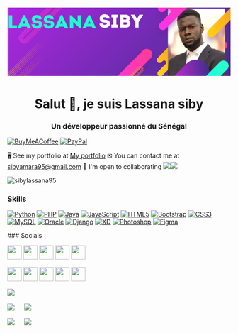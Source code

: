 
# ![sibylassana95](https://github.com/sibylassana95/sibylassana95/blob/main/baniere.png)
<h1 align="center">Salut 👋, je suis Lassana siby</h1>
<h3 align="center">Un développeur passionné du Sénégal</h3>


  [![BuyMeACoffee](https://img.shields.io/badge/Buy%20Me%20a%20Coffee-ffdd00?style=for-the-badge&logo=buy-me-a-coffee&logoColor=black)](https://www.buymeacoffee.com/sibyamara9M)
  [![PayPal](https://img.shields.io/badge/PayPal-00457C?style=for-the-badge&logo=paypal&logoColor=white)](https://paypal.me/sibylassana) 
  
 🖥️  See my portfolio at [My portfolio](https://sibylassana.com/) ✉ 
 You can contact me at [sibyamara95@gmail.com](mailto:sibyamara95@gmail.com) 
  🤝  I'm open to collaborating 
<a href="https://www.github.com/sibylassana95" target="_blank" rel="noreferrer"><img src="https://img.shields.io/github/followers/sibylassana95?logo=github&style=for-the-badge&color=0891b2&labelColor=1c1917" /></a><a href="https://www.twitter.com/sibyog13" target="_blank" rel="noreferrer"><img src="https://img.shields.io/twitter/follow/sibyog13?logo=twitter&style=for-the-badge&color=0891b2&labelColor=1c1917" /></a> <p rel="noreferrer"> <img src="https://komarev.com/ghpvc/?username=sibylassana95&label=Profile%20views&color=0e75b6&style=flat" alt="sibylassana95" /> </p>
### Skills  

<p align="left"> <a href="https://www.python.org/" target="_blank" rel="noreferrer"><img src="https://raw.githubusercontent.com/danielcranney/readme-generator/main/public/icons/skills/python-colored.svg" width="36" height="36" alt="Python" /></a>
<a href="https://www.php.net/" target="_blank" rel="noreferrer"><img src="https://raw.githubusercontent.com/danielcranney/readme-generator/main/public/icons/skills/php-colored.svg" width="36" height="36" alt="PHP" /></a> <a href="https://www.oracle.com/java/" target="_blank" rel="noreferrer"><img src="https://raw.githubusercontent.com/danielcranney/readme-generator/main/public/icons/skills/java-colored.svg" width="36" height="36" alt="Java" /></a> <a href="https://developer.mozilla.org/en-US/docs/Web/JavaScript" target="_blank" rel="noreferrer"><img src="https://raw.githubusercontent.com/danielcranney/readme-generator/main/public/icons/skills/javascript-colored.svg" width="36" height="36" alt="JavaScript" /></a> <a href="https://developer.mozilla.org/en-US/docs/Glossary/HTML5" target="_blank" rel="noreferrer"><img src="https://raw.githubusercontent.com/danielcranney/readme-generator/main/public/icons/skills/html5-colored.svg" width="36" height="36" alt="HTML5" /></a> <a href="https://getbootstrap.com/" target="_blank" rel="noreferrer"><img src="https://raw.githubusercontent.com/danielcranney/readme-generator/main/public/icons/skills/bootstrap-colored.svg" width="36" height="36" alt="Bootstrap" /></a> <a href="https://www.w3.org/TR/CSS/#css" target="_blank" rel="noreferrer"><img src="https://raw.githubusercontent.com/danielcranney/readme-generator/main/public/icons/skills/css3-colored.svg" width="36" height="36" alt="CSS3" /></a> <a href="https://www.mysql.com/" target="_blank" rel="noreferrer"><img src="https://raw.githubusercontent.com/danielcranney/readme-generator/main/public/icons/skills/mysql-colored.svg" width="36" height="36" alt="MySQL" /></a> <a href="https://www.oracle.com/uk/index.html" target="_blank" rel="noreferrer"><img src="https://raw.githubusercontent.com/danielcranney/readme-generator/main/public/icons/skills/oracle-colored.svg" width="36" height="36" alt="Oracle" /></a> <a href="https://www.djangoproject.com/" target="_blank" rel="noreferrer"><img src="https://raw.githubusercontent.com/danielcranney/readme-generator/main/public/icons/skills/django-colored.svg" width="36" height="36" alt="Django" /></a> <a href="https://www.adobe.com/uk/products/xd.html" target="_blank" rel="noreferrer"><img src="https://raw.githubusercontent.com/danielcranney/readme-generator/main/public/icons/skills/xd-colored.svg" width="36" height="36" alt="XD" /></a> <a href="https://www.adobe.com/uk/products/photoshop.html" target="_blank" rel="noreferrer"><img src="https://raw.githubusercontent.com/danielcranney/readme-generator/main/public/icons/skills/photoshop-colored.svg" width="36" height="36" alt="Photoshop" /></a> <a href="https://www.figma.com/" target="_blank" rel="noreferrer"><img src="https://raw.githubusercontent.com/danielcranney/readme-generator/main/public/icons/skills/figma-colored.svg" width="36" height="36" alt="Figma" /></a> </p> 
### Socials  <p align="left"> 
 <a href="https://www.behance.net/sibylassana" target="_blank" rel="noreferrer"><img src="https://raw.githubusercontent.com/danielcranney/readme-generator/main/public/icons/socials/behance.svg" width="32" height="32" /></a> <a href="https://discord.com/users/sibylassana#8272" target="_blank" rel="noreferrer"><img src="https://raw.githubusercontent.com/danielcranney/readme-generator/main/public/icons/socials/discord.svg" width="32" height="32" /></a> <a href="https://www.dribbble.com/sibylassana95" target="_blank" rel="noreferrer"><img src="https://raw.githubusercontent.com/danielcranney/readme-generator/main/public/icons/socials/dribbble.svg" width="32" height="32" /></a> <a href="https://www.facebook.com/sibyog13/" target="_blank" rel="noreferrer"><img src="https://raw.githubusercontent.com/danielcranney/readme-generator/main/public/icons/socials/facebook.svg" width="32" height="32" /></a> <a href="https://github.com/sibylassana95" target="_blank" rel="noreferrer"><img src="https://raw.githubusercontent.com/danielcranney/readme-generator/main/public/icons/socials/github.svg" width="32" height="32" /></a> 

 <a href="https://instagram.com/siby_global" target="_blank" rel="noreferrer"><img src="https://raw.githubusercontent.com/danielcranney/readme-generator/main/public/icons/socials/instagram.svg" width="32" height="32" /></a> <a href="https://www.linkedin.com/in/%F0%9D%90%8B%F0%9D%90%9A%F0%9D%90%AC%F0%9D%90%AC%F0%9D%90%9A%F0%9D%90%A7%F0%9D%90%9A-%F0%9D%90%92%F0%9D%90%A2%F0%9D%90%9B%F0%9D%90%B2-1b4314183/" target="_blank" rel="noreferrer"><img src="https://raw.githubusercontent.com/danielcranney/readme-generator/main/public/icons/socials/linkedin.svg" width="32" height="32" /></a> <a href="https://medium.com/@sibyamara95" target="_blank" rel="noreferrer"><img src="https://raw.githubusercontent.com/danielcranney/readme-generator/main/public/icons/socials/medium.svg" width="32" height="32" /></a> <a href="https://www.twitter.com/sibyog13" target="_blank" rel="noreferrer"><img src="https://raw.githubusercontent.com/danielcranney/readme-generator/main/public/icons/socials/twitter.svg" width="32" height="32" /></a> <a href="https://www.youtube.com/channel/UC-Wk8W4Bak_K3ffiY83OOmg" target="_blank" rel="noreferrer"><img src="https://raw.githubusercontent.com/danielcranney/readme-generator/main/public/icons/socials/youtube.svg" width="32" height="32" /></a></p>


![](http://github-profile-summary-cards.vercel.app/api/cards/profile-details?username=sibylassana95-ba&theme=github_dark)

![](http://github-profile-summary-cards.vercel.app/api/cards/repos-per-language?username=sibylassana95-ba&theme=github_dark)⠀   ![](http://github-profile-summary-cards.vercel.app/api/cards/most-commit-language?username=sibylassana95-ba&theme=github_dark)


![](http://github-profile-summary-cards.vercel.app/api/cards/stats?username=elias-ba&theme=github_dark)⠀   ![](http://github-profile-summary-cards.vercel.app/api/cards/productive-time?username=sibylassana95-ba&theme=github_dark&utcOffset=8)
